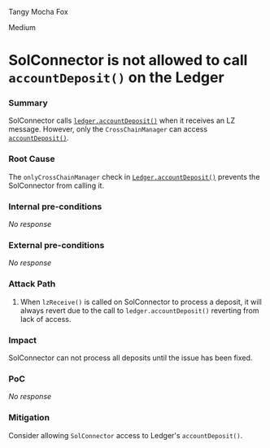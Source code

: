 Tangy Mocha Fox

Medium

# SolConnector is not allowed to call `accountDeposit()` on the Ledger

### Summary

SolConnector calls [`ledger.accountDeposit()`](https://github.com/sherlock-audit/2024-09-orderly-network-solana-contract/blob/main/sol-cc/contracts/SolConnector.sol#L68-L69) when it receives an LZ message. However, only the `CrossChainManager` can access [`accountDeposit()`](https://github.com/OrderlyNetwork/contract-evm/blob/main/src/Ledger.sol#L226).

### Root Cause

The `onlyCrossChainManager` check in [`Ledger.accountDeposit()`](https://github.com/OrderlyNetwork/contract-evm/blob/main/src/Ledger.sol#L226) prevents the SolConnector from calling it.

### Internal pre-conditions

_No response_

### External pre-conditions

_No response_

### Attack Path

1. When `lzReceive()` is called on SolConnector to process a deposit, it will always revert due to the call to `ledger.accountDeposit()` reverting from lack of access.

### Impact

SolConnector can not process all deposits until the issue has been fixed.

### PoC

_No response_

### Mitigation

Consider allowing `SolConnector` access to Ledger's `accountDeposit()`.